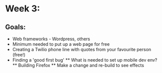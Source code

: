 Week 3:
=======




Goals:
------

* Web frameworks - Wordpress, others
* Minimum needed to put up a web page for free
* Creating a Twilio phone line with quotes from your favourite person (free!)
* Finding a 'good first bug'
** What is needed to set up mobile dev env?
** Building Firefox
** Make a change and re-build to see effects
